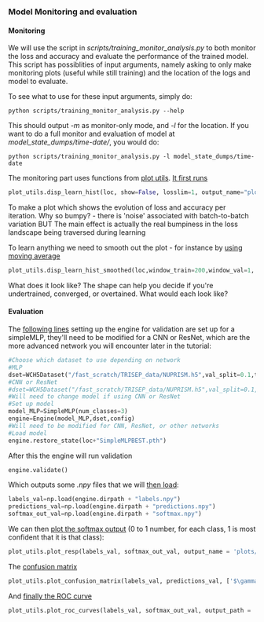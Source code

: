 ### Model Monitoring and evaluation

#### Monitoring

We will use the script in _scripts/training\_monitor\_analysis.py_ to both monitor the loss and accuracy and evaluate the performance of the trained model. This script has possiblities of input arguments, namely asking to only make monitoring plots (useful while still training) and the location of the logs and model to evaluate.

To see what to use for these input arguments, simply do:

```
python scripts/training_monitor_analysis.py --help
```
This should output _-m_ as monitor-only mode, and _-l_ for the location. If you want to do a full monitor and evaluation of model at _model\_state\_dumps/time-date/_, you would do:
```
python scripts/training_monitor_analysis.py -l model_state_dumps/time-date
```

The monitoring part uses functions from [plot utils](utils/plot_utils.py). [It first runs](../scripts/training_monitor_analysis.py#L34) 
```python
plot_utils.disp_learn_hist(loc, show=False, losslim=1, output_name="plots/training/log_training.png")
```

To make a plot which shows the evolution of loss and accuracy per iteration. 
Why so bumpy?
    - there is 'noise' associated with batch-to-batch variation BUT
The main effect is actually the real bumpiness in the loss landscape being traversed during learning
    
 To learn anything we need to smooth out the plot - for instance by [using moving average](../scripts/training_monitor_analysis.py#L43) 
```python
plot_utils.disp_learn_hist_smoothed(loc,window_train=200,window_val=1, output_name="plots/training/log_training.png")
```

What does it look like? The shape can help you decide if you're undertrained, converged, or overtained. What would each look like?


#### Evaluation

The [following lines](../scripts/training_monitor_analysis.py#L71-82)  setting up the engine for validation are set up for a simpleMLP, they'll need to be modified for a CNN or ResNet, which are the more advanced network you will encounter later in the tutorial:
```python
#Choose which dataset to use depending on network
#MLP
dset=WCH5Dataset("/fast_scratch/TRISEP_data/NUPRISM.h5",val_split=0.1,test_split=0.1)
#CNN or ResNet
#dset=WCH5Dataset("/fast_scratch/TRISEP_data/NUPRISM.h5",val_split=0.1,test_split=0.1,transform=rotate_chan)
#Will need to change model if using CNN or ResNet
#Set up model
model_MLP=SimpleMLP(num_classes=3)
engine=Engine(model_MLP,dset,config)
#Will need to be modified for CNN, ResNet, or other networks
#Load model
engine.restore_state(loc+"SimpleMLPBEST.pth")
```

After this the engine will run validation
```python
engine.validate()
```

Which outputs some _.npy_ files that we will [then load](../scripts/training_monitor_analysis.py#L92-94):
```python
labels_val=np.load(engine.dirpath + "labels.npy")
predictions_val=np.load(engine.dirpath + "predictions.npy")
softmax_out_val=np.load(engine.dirpath + "softmax.npy")
```

We can then [plot the softmax output](../scripts/training_monitor_analysis.py#L97) (0 to 1 number, for each class, 1 is most confident that it is that class):
```python
plot_utils.plot_resp(labels_val, softmax_out_val, output_name = 'plots/analysis/softmax.png')
```

The [confusion matrix](../scripts/training_monitor_analysis.py#L100)
```python
plot_utils.plot_confusion_matrix(labels_val, predictions_val, ['$\gamma$','$e$','$\mu$'],output_name = 'plots/analysis/confusion_matrix.png')
```

And [finally the ROC curve](../scripts/training_monitor_analysis.py#L106)
```python
plot_utils.plot_roc_curves(labels_val, softmax_out_val, output_path = 'plots/analysis/roc.png')
```

